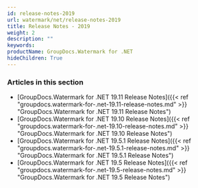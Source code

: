 ```yaml
---
id: release-notes-2019
url: watermark/net/release-notes-2019
title: Release Notes - 2019
weight: 2
description: ""
keywords: 
productName: GroupDocs.Watermark for .NET
hideChildren: True
---
```

### Articles in this section

* [GroupDocs.Watermark for .NET 19.11 Release Notes]({{< ref "groupdocs.watermark-for-.net-19.11-release-notes.md" >}} "GroupDocs.Watermark for .NET 19.11 Release Notes")
* [GroupDocs.Watermark for .NET 19.10 Release Notes]({{< ref "groupdocs.watermark-for-.net-19.10-release-notes.md" >}} "GroupDocs.Watermark for .NET 19.10 Release Notes")
* [GroupDocs.Watermark for .NET 19.5.1 Release Notes]({{< ref "groupdocs.watermark-for-.net-19.5.1-release-notes.md" >}} "GroupDocs.Watermark for .NET 19.5.1 Release Notes")
* [GroupDocs.Watermark for .NET 19.5 Release Notes]({{< ref "groupdocs.watermark-for-.net-19.5-release-notes.md" >}} "GroupDocs.Watermark for .NET 19.5 Release Notes")
